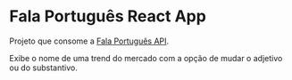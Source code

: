 # Fala Português React App

Projeto que consome a [Fala Português API](https://github.com/JMoicano/falaportugues).

Exibe o nome de uma trend do mercado com a opção de mudar o adjetivo ou do substantivo.
